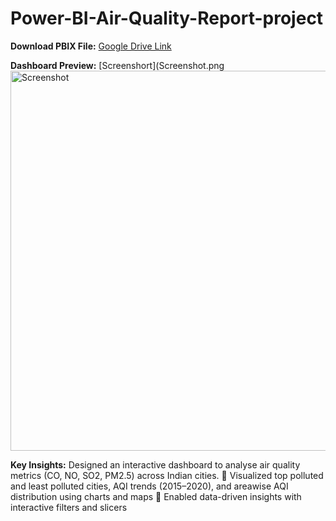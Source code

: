 # Power-BI-Air-Quality-Report-project
**Download PBIX File:** [Google Drive Link](https://app.powerbi.com/groups/me/reports/0c1310a0-ce80-4ee3-99c0-887c8989a03d/1937befa025e0385443a?experience=power-bi)

**Dashboard Preview:** [Screenshort](Screenshot.png<img width="608" alt="Screenshot" src="https://github.com/user-attachments/assets/bd952efa-22b6-43fc-9e62-0daf5c3f4a22" />
 
 **Key Insights:** 
Designed an interactive dashboard to analyse air quality metrics (CO, NO, SO2, 
PM2.5) across Indian cities.
 Visualized top polluted and least polluted cities, AQI trends (2015–2020), and areawise AQI distribution using charts and maps
 Enabled data-driven insights with interactive filters and slicers



